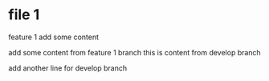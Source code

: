 # file 1

feature 1 add some content

add some content from feature 1 branch
this is content from develop branch

add another line for develop branch
